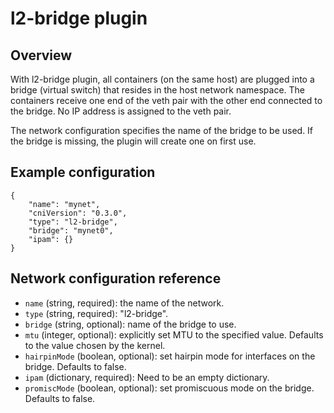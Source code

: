 # l2-bridge plugin

## Overview

With l2-bridge plugin, all containers (on the same host) are plugged into a bridge (virtual switch) that resides in the host network namespace.
The containers receive one end of the veth pair with the other end connected to the bridge.
No IP address is assigned to the veth pair.

The network configuration specifies the name of the bridge to be used.
If the bridge is missing, the plugin will create one on first use.


## Example configuration
```
{
    "name": "mynet",
	"cniVersion": "0.3.0",
	"type": "l2-bridge",
	"bridge": "mynet0",
	"ipam": {}
}
```

## Network configuration reference

* `name` (string, required): the name of the network.
* `type` (string, required): "l2-bridge".
* `bridge` (string, optional): name of the bridge to use.
* `mtu` (integer, optional): explicitly set MTU to the specified value. Defaults to the value chosen by the kernel.
* `hairpinMode` (boolean, optional): set hairpin mode for interfaces on the bridge. Defaults to false.
* `ipam` (dictionary, required): Need to be an empty dictionary.
* `promiscMode` (boolean, optional): set promiscuous mode on the bridge. Defaults to false.
